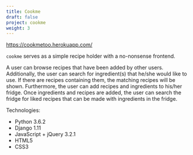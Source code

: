 ```yaml
---
title: Cookme
draft: false
project: cookme
weight: 3
---
```

https://cookmetoo.herokuapp.com/

`cookme` serves as a simple recipe holder with a no-nonsense frontend.

A user can browse recipes that have been added by other users. Additionally, 
the user can search for ingredient(s) that he/she would like to use. If there 
are recipes containing them, the matching recipes will be shown. Furthermore, 
the user can add recipes and ingredients to his/her fridge. Once ingredients 
and recipes are added, the user can search the fridge for liked recipes that 
can be made with ingredients in the fridge.

Technologies:

- Python 3.6.2
- Django 1.11
- JavaScript + jQuery 3.2.1
- HTML5
- CSS3